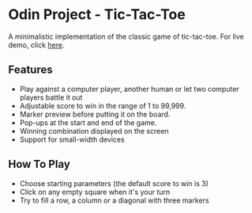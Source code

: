 # Odin Project - Tic-Tac-Toe
A minimalistic implementation of the classic game of tic-tac-toe. For live demo, click [here](https://dziubenzo.github.io/tic-tac-toe/).

## Features
* Play against a computer player, another human or let two computer players battle it out
* Adjustable score to win in the range of 1 to 99,999.
* Marker preview before putting it on the board.
* Pop-ups at the start and end of the game.
* Winning combination displayed on the screen
* Support for small-width devices

## How To Play
* Choose starting parameters (the default score to win is 3)
* Click on any empty square when it's your turn
* Try to fill a row, a column or a diagonal with three markers